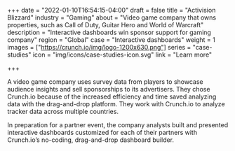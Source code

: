 +++
date = "2022-01-10T16:54:15-04:00"
draft = false
title = "Activision Blizzard"
industry = "Gaming"
about = "Video game company that owns properties, such as Call of Duty, Guitar Hero and World of Warcraft"
description = "Interactive dashboards win sponsor support for gaming company"
region = "Global"
case = "Interactive dashboards"
weight = 1
images = ["https://crunch.io/img/logo-1200x630.png"]
series = "case-studies"
icon = "img/icons/case-studies-icon.svg"
link = "Learn more"

+++

A video game company uses survey data from players to showcase audience insights and sell sponsorships to its advertisers. <span class="highlight">They chose Crunch.io because of the <span class="font-italic">increased efficiency</span> and <span class="font-italic">time saved</span></span> analyzing data with the drag-and-drop platform. They work with Crunch.io to analyze tracker data across multiple countries.

In preparation for a partner event, the company analysts built and presented interactive dashboards customized for each of their partners with Crunch.io’s no-coding, drag-and-drop dashboard builder.
